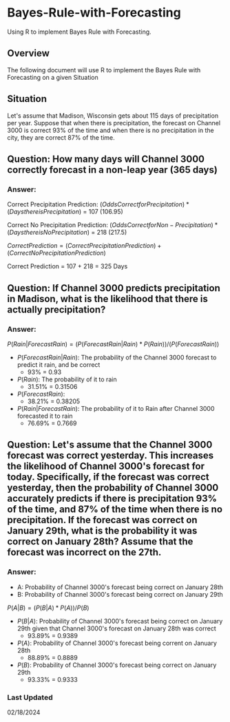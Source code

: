 # Bayes-Rule-with-Forecasting
Using R to implement Bayes Rule with Forecasting.

## Overview
The following document will use R to implement the Bayes Rule with Forecasting on a given Situation

## Situation
Let's assume that Madison, Wisconsin gets about 115 days of precipitation per year. Suppose that when there is precipitation, the forecast on Channel 3000 is correct 93% of the time and when there is no precipitation in the city, they are correct 87% of the time.

## Question: How many days will Channel 3000 correctly forecast in a non-leap year (365 days)

### Answer:
Correct Precipitation Prediction: $`(Odds Correct for Precipitation) * (Days there is Precipitation)`$ = 107 (106.95)

Correct No Precipitation Prediction: $`(Odds Correct for Non-Precipitation) * (Days there is No Precipitation)`$ = 218 (217.5)

$`Correct Prediction = (Correct Precipitation Prediction) + (Correct No Precipitation Prediction)`$

Correct Prediction = 107 + 218 = 325 Days

## Question: If Channel 3000 predicts precipitation in Madison, what is the likelihood that there is actually precipitation?

### Answer:

$`P(Rain|Forecast Rain) = (P(Forecast Rain|Rain) * P(Rain)) / (P(Forecast Rain))`$

- $`P(Forecast Rain|Rain)`$: The probability of the Channel 3000 forecast to predict it rain, and be correct
  - 93% = 0.93
- $`P(Rain)`$: The probability of it to rain
  - 31.51% = 0.31506
- $`P(Forecast Rain)`$:
  - 38.21% = 0.38205
- $`P(Rain|Forecast Rain)`$: The probability of it to Rain after Channel 3000 forecasted it to rain
  - 76.69% = 0.7669

## Question: Let's assume that the Channel 3000 forecast was correct yesterday. This increases the likelihood of Channel 3000's forecast for today. Specifically, if the forecast was correct yesterday, then the probability of Channel 3000 accurately predicts if there is precipitation 93% of the time, and 87% of the time when there is no precipitation. If the forecast was correct on January 29th, what is the probability it was correct on January 28th? Assume that the forecast was incorrect on the 27th.

### Answer:
- A: Probability of Channel 3000's forecast being correct on January 28th
- B: Probability of Channel 3000's forecast being correct on January 29th

$`P(A|B) = (P(B|A) * P(A)) / P(B)`$

- $`P(B|A)`$: Probability of Channel 3000's forecast being correct on January 29th given that Channel 3000's forecast on January 28th was correct
  - 93.89% = 0.9389
- $`P(A)`$: Probability of Channel 3000's forecast being corrent on January 28th
  - 88.89% = 0.8889
- $`P(B)`$: Probability of Channel 3000's forecast being correct on January 29th
  - 93.33% = 0.9333


### Last Updated
02/18/2024
